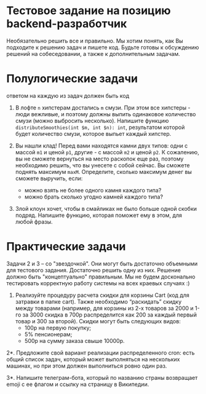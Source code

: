 # Тестовое задание на позицию backend-разработчик

Необязательно решить все и правильно. Мы хотим понять, как Вы подходите к решению задач и пишете код. 
Будьте готовы к обсуждению решений на собеседовании, а также к дополнительным задачам.

# Полулогические задачи
ответом на каждую из задач должен быть код

1. В лофте `n` хипстерам достались `m` смузи. 
При этом все хипстеры - люди вежливые, и поэтому должны выпить одинаковое количество смузи (можно выбросить несколько). 
Напишите функцию `distributeSmoothies(int $m, int $n): int`, результатом которой будет количество смузи, которое выпьет каждый хипстер.

2. Вы нашли клад! Перед вами находятся камни двух типов: одни с массой `m1` и ценой `p1`, другие - с массой `m2` и ценой `p2`. 
К сожалению, вы не сможете вернуться на место раскопок еще раз, поэтому необходимо решить, что вы унесете с собой сейчас. 
Вы сможете поднять максимум `maxM`. Определите, сколько максимум денег вы сможете выручить, если:
   - можно взять не более одного камня каждого типа?
   - можно брать сколько угодно камней каждого типа?
   
3. Злой клоун хочет, чтобы в смайликах не было больше одной скобки подряд. Напишите функцию, которая поможет ему в этом, для любой фразы.

# Практические задачи
Задачи 2 и 3 – со "звездочкой". Они могут быть достаточно объемными для тестового задания. Достаточно решить одну из них. Решение должно быть "концептуально" правильным. Мы не будем досконально тестировать корректную работу системы на всех краевых случаях :)

1. Реализуйте процедуру расчета скидки для корзины Cart (код для затравки в папке cart). 
Также необходимо “раскидать” скидку между товарами (например, для корзины из 2-х товаров за 2000 и 1-го за 3000 скидка в 700р распределится как 200 за каждый первый товар и 300 за второй). 
Скидки могут быть следующих видов:
   - 100р на первую покупку;
   - 5% пенсионерам;
   - 500р на сумму заказа свыше 10000р.
   
2*. Предложите свой вариант реализации распределенного cron: есть общий список задач, который может выполняться на нескольких машинах, но при этом должен выполниться ровно один раз.

3*. Напишите телеграм-бота, который по названию страны возвращает emoji с ее флагом и ссылку на страницу в Википедии.

